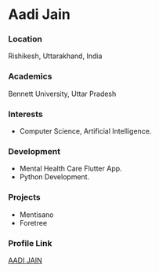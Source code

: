 # Aadi Jain

### Location

Rishikesh, Uttarakhand, India

### Academics

Bennett University, Uttar Pradesh

### Interests

- Computer Science, Artificial Intelligence.

### Development

- Mental Health Care Flutter App.
- Python Development.

### Projects

- Mentisano
- Foretree

### Profile Link

[AADI JAIN](https://github.com/aadi71)
